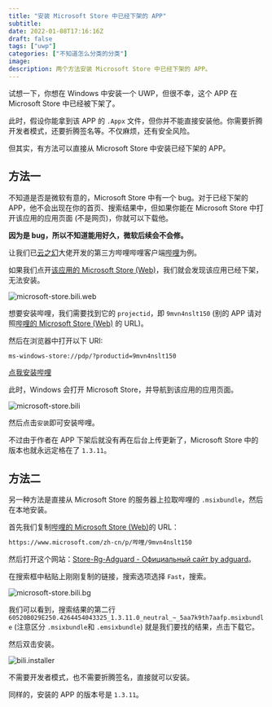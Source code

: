 ```yaml
---
title: "安装 Microsoft Store 中已经下架的 APP"
subtitle: 
date: 2022-01-08T17:16:16Z
draft: false
tags: ["uwp"]
categories: ["不知道怎么分类的分类"]
image: 
description: 两个方法安装 Microsoft Store 中已经下架的 APP。
---
```


<!-- 
![](https://mogeko.github.io/blog-images/r/088/)
{{< spoiler >}}{{< /spoiler >}}
&emsp;&emsp;
 -->

试想一下，你想在 Windows 中安装一个 UWP，但很不幸，这个 APP 在 Microsoft Store 中已经被下架了。

此时，假设你能拿到该 APP 的 `.Appx` 文件，但你并不能直接安装他。你需要折腾开发者模式，还要折腾签名等。不仅麻烦，还有安全风险。

但其实，有方法可以直接从 Microsoft Store 中安装已经下架的 APP。

## 方法一

不知道是否是微软有意的，Microsoft Store 中有一个 bug。对于已经下架的 APP，他不会出现在你的首页、搜索结果中，但如果你能在 Microsoft Store 中打开该应用的应用页面 (不是网页)，你就可以下载他。

**因为是 bug，所以不知道能用好久，微软后续会不会修。**

让我们已[云之幻](https://github.com/Richasy)大佬开发的第三方哔哩哔哩客户端[哔哩](https://github.com/Richasy/Bili.Uwp)为例。

如果我们点开[该应用的 Microsoft Store (Web)](https://www.microsoft.com/zh-cn/p/%E5%93%94%E5%93%A9/9mvn4nslt150)，我们就会发现该应用已经下架，无法安装。

![microsoft-store.bili.web](https://mogeko.github.io/blog-images/r/088/microsoft-store.bili.web.png)

想要安装哔哩，我们需要找到它的 `projectid`，即 `9mvn4nslt150` (别的 APP 请对照[哔哩的 Microsoft Store (Web)](https://www.microsoft.com/zh-cn/p/%E5%93%94%E5%93%A9/9mvn4nslt150) 的 URL)。

然后在浏览器中打开以下 URI:

```txt
ms-windows-store://pdp/?productid=9mvn4nslt150
```

[点我安装哔哩](ms-windows-store://pdp/?productid=9mvn4nslt150)

此时，Windows 会打开 Microsoft Store，并导航到该应用的应用页面。

![microsoft-store.bili](https://mogeko.github.io/blog-images/r/088/microsoft-store.bili.png)

然后点击`安装`即可安装哔哩。

不过由于作者在 APP 下架后就没有再在后台上传更新了，Microsoft Store 中的版本也就永远定格在了 `1.3.11`。

## 方法二

另一种方法是直接从 Microsoft Store 的服务器上拉取哔哩的 `.msixbundle`，然后在本地安装。

首先我们复制[哔哩的 Microsoft Store (Web)](https://www.microsoft.com/zh-cn/p/%E5%93%94%E5%93%A9/9mvn4nslt150)的 URL：

```txt
https://www.microsoft.com/zh-cn/p/哔哩/9mvn4nslt150
```

然后打开这个网站：[Store-Rg-Adguard - Официальный сайт by adguard](https://store.rg-adguard.net)。

在搜索框中粘贴上刚刚复制的链接，搜索选项选择 `Fast`，搜索。

![microsoft-store.bili.bg](https://mogeko.github.io/blog-images/r/088/microsoft-store.bili.bg.png)

我们可以看到，搜索结果的第二行 `60520B029E250.4264454043325_1.3.11.0_neutral_~_5aa7k9th7aafp.msixbundle` (注意区分 `.msixbundle`和 `.emsixbundle`) 就是我们要找的结果，点击下载它。

然后双击安装。

![bili.installer](https://mogeko.github.io/blog-images/r/088/bili.installer.png)

不需要开发者模式，也不需要折腾签名，直接就可以安装。

同样的，安装的 APP 的版本号是 `1.3.11`。

